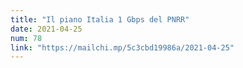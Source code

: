 ```yaml
---
title: "Il piano Italia 1 Gbps del PNRR"
date: 2021-04-25
num: 78
link: "https://mailchi.mp/5c3cbd19986a/2021-04-25"
---
```

